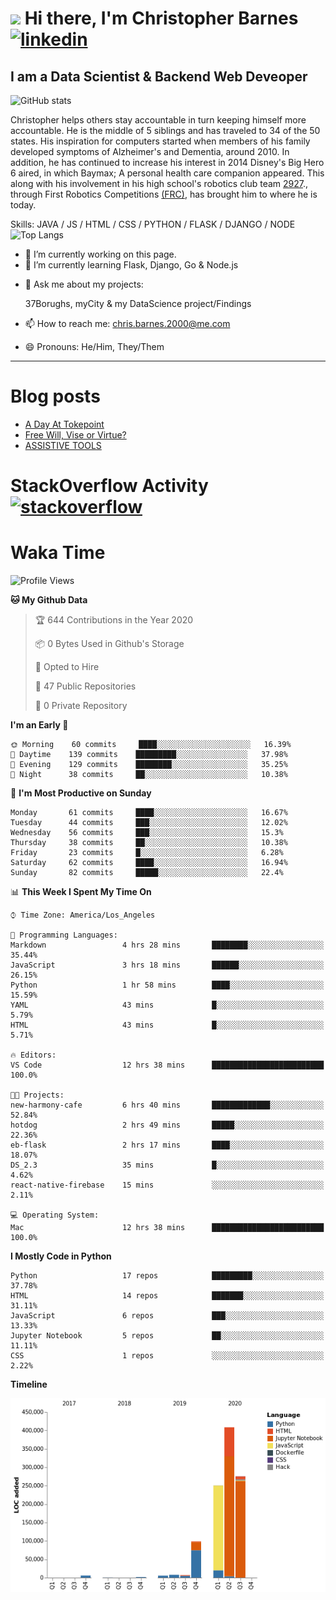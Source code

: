 # <img src="https://raw.githubusercontent.com/sidbelbase/sidbelbase/master/wave.gif" width="30px"> Hi there, I'm Christopher Barnes [<img src='https://cdn.jsdelivr.net/npm/simple-icons@3.0.1/icons/linkedin.svg' alt='linkedin' height='40'>](https://www.linkedin.com/in/chrisbarnes2000/)
<!-- [<img src='https://cdn.jsdelivr.net/npm/simple-icons@3.0.1/icons/instagram.svg' alt='instagram' height='40'>](https://www.instagram.com/dragon_dominant/)
[<img src='https://cdn.jsdelivr.net/npm/simple-icons@3.0.1/icons/twitter.svg' alt='twitter' height='40'>](https://twitter.com/Dragon_Dominant) -->

## I am a Data Scientist & Backend Web Deveoper

![GitHub stats](https://github-readme-stats.vercel.app/api?username=ChrisBarnes7404&show_icons=true&hide_title=true)

<!-- ![I am a Data Scientist](https://arturssmirnovs.github.io/github-profile-readme-generator/images/banner.png) -->

Christopher helps others stay accountable in turn keeping himself more accountable. He is the middle of 5 siblings and has traveled to 34 of the 50 states. His inspiration for computers started when members of his family developed symptoms of Alzheimer's and Dementia, around 2010. In addition, he has continued to increase his interest in 2014 Disney's Big Hero 6 aired, in which Baymax; A personal health care companion appeared. This along with his involvement in his high school's robotics club team [2927](https://frc-events.firstinspires.org/team/2927)., through First Robotics Competitions [(FRC)](https://www.firstinspires.org/robotics/frc), has brought him to where he is today.

Skills: JAVA / JS / HTML / CSS / PYTHON / FLASK / DJANGO / NODE
![Top Langs](https://github-readme-stats.vercel.app/api/top-langs/?username=ChrisBarnes7404&layout=compact)

- 🔭 I’m currently working on this page.
- 🌱 I’m currently learning Flask, Django, Go & Node.js
<!-- - 👯 I’m looking to collaborate on -  -->
<!-- - 🤔 I’m looking for help with -  -->
- 💬 Ask me about my projects:

    37Borughs, myCity & my DataScience project/Findings
- 📫 How to reach me: chris.barnes.2000@me.com
- 😄 Pronouns: He/Him, They/Them
<!-- - ⚡ Fun fact: -  -->

---

<!-- ![Profile views](https://gpvc.arturio.dev/ChrisBarnes7404) -->

# Blog posts
<!-- BLOG-POST-LIST:START -->
- [A Day At Tokepoint](https://medium.com/@christopher.barnes/a-day-at-tokepoint-f8e7b2aec53d?source=rss-1448bbd2ea82------2)
- [Free Will, Vise or Virtue?](https://medium.com/@christopher.barnes/free-will-vise-or-virtue-ca3b54a37d9?source=rss-1448bbd2ea82------2)
- [ASSISTIVE TOOLS](https://medium.com/@christopher.barnes/assistive-tools-5910f4623b15?source=rss-1448bbd2ea82------2)
<!-- BLOG-POST-LIST:END -->

# StackOverflow Activity [<img src='https://cdn.jsdelivr.net/npm/simple-icons@3.0.1/icons/stackoverflow.svg' alt='stackoverflow' height='40'>](https://stackoverflow.com/users/13986242)
<!-- STACKOVERFLOW:START -->
<!-- STACKOVERFLOW:END -->

# Waka Time
<!--START_SECTION:waka-->
![Profile Views](http://img.shields.io/badge/Profile%20Views-3-blue)

**🐱 My Github Data** 

> 🏆 644 Contributions in the Year 2020
 > 
> 📦 0 Bytes Used in Github's Storage 
 > 
> 💼 Opted to Hire
 > 
> 📜 47 Public Repositories
 > 
> 🔑 0 Private Repository 
 > 
**I'm an Early 🐤** 

```text
🌞 Morning    60 commits     ████░░░░░░░░░░░░░░░░░░░░░   16.39% 
🌆 Daytime    139 commits    █████████░░░░░░░░░░░░░░░░   37.98% 
🌃 Evening    129 commits    ████████░░░░░░░░░░░░░░░░░   35.25% 
🌙 Night      38 commits     ██░░░░░░░░░░░░░░░░░░░░░░░   10.38%

```
📅 **I'm Most Productive on Sunday** 

```text
Monday       61 commits     ████░░░░░░░░░░░░░░░░░░░░░   16.67% 
Tuesday      44 commits     ███░░░░░░░░░░░░░░░░░░░░░░   12.02% 
Wednesday    56 commits     ███░░░░░░░░░░░░░░░░░░░░░░   15.3% 
Thursday     38 commits     ██░░░░░░░░░░░░░░░░░░░░░░░   10.38% 
Friday       23 commits     █░░░░░░░░░░░░░░░░░░░░░░░░   6.28% 
Saturday     62 commits     ████░░░░░░░░░░░░░░░░░░░░░   16.94% 
Sunday       82 commits     █████░░░░░░░░░░░░░░░░░░░░   22.4%

```


📊 **This Week I Spent My Time On** 

```text
⌚︎ Time Zone: America/Los_Angeles

💬 Programming Languages: 
Markdown                 4 hrs 28 mins       ████████░░░░░░░░░░░░░░░░░   35.44% 
JavaScript               3 hrs 18 mins       ██████░░░░░░░░░░░░░░░░░░░   26.15% 
Python                   1 hr 58 mins        ████░░░░░░░░░░░░░░░░░░░░░   15.59% 
YAML                     43 mins             █░░░░░░░░░░░░░░░░░░░░░░░░   5.79% 
HTML                     43 mins             █░░░░░░░░░░░░░░░░░░░░░░░░   5.71%

🔥 Editors: 
VS Code                  12 hrs 38 mins      █████████████████████████   100.0%

🐱‍💻 Projects: 
new-harmony-cafe         6 hrs 40 mins       █████████████░░░░░░░░░░░░   52.84% 
hotdog                   2 hrs 49 mins       █████░░░░░░░░░░░░░░░░░░░░   22.36% 
eb-flask                 2 hrs 17 mins       ████░░░░░░░░░░░░░░░░░░░░░   18.07% 
DS_2.3                   35 mins             █░░░░░░░░░░░░░░░░░░░░░░░░   4.62% 
react-native-firebase    15 mins             ░░░░░░░░░░░░░░░░░░░░░░░░░   2.11%

💻 Operating System: 
Mac                      12 hrs 38 mins      █████████████████████████   100.0%

```

**I Mostly Code in Python** 

```text
Python                   17 repos            █████████░░░░░░░░░░░░░░░░   37.78% 
HTML                     14 repos            ███████░░░░░░░░░░░░░░░░░░   31.11% 
JavaScript               6 repos             ███░░░░░░░░░░░░░░░░░░░░░░   13.33% 
Jupyter Notebook         5 repos             ██░░░░░░░░░░░░░░░░░░░░░░░   11.11% 
CSS                      1 repos             ░░░░░░░░░░░░░░░░░░░░░░░░░   2.22%

```


**Timeline**

![Chart not found](https://github.com/ChrisBarnes7404/ChrisBarnes7404/blob/master/charts/bar_graph.png) 


<!--END_SECTION:waka-->

<!-- ### Readme inspiration from

[<img align="left" src="https://github-readme-stats.vercel.app/api/pin/?username=arturssmirnovs&repo=github-profile-readme-generator" />
](https://github.com/arturssmirnovs/github-profile-readme-generator)

[<img src="https://github-readme-stats.vercel.app/api/pin/?username=anuraghazra&repo=github-readme-stats" />
](https://github.com/anuraghazra/github-readme-stats)

<br>

[<img align="left" src="https://github-readme-stats.vercel.app/api/pin/?username=gautamkrishnar&repo=blog-post-workflow" />
](https://github.com/gautamkrishnar/blog-post-workflow)

[<img src="https://github-readme-stats.vercel.app/api/pin/?username=anmol098&repo=waka-readme-stats" />
](https://github.com/anmol098/waka-readme-stats)

<br>

[<img align="left" src="https://github-readme-stats.vercel.app/api/pin/?username=avinal&repo=Profile-Readme-WakaTime" />
](https://github.com/avinal/Profile-Readme-WakaTime)

-->
